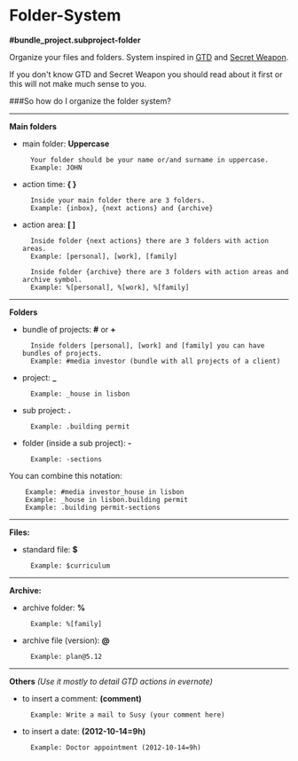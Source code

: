Folder-System
=============
**#bundle_project.subproject-folder**

Organize your files and folders. System inspired in [GTD](http://en.wikipedia.org/wiki/Getting_Things_Done) and [Secret Weapon](http://www.thesecretweapon.org/media/Manifesto/The-Secret-Weapon-Manifesto.pdf).

If you don't know GTD and Secret Weapon you should read about it first or this will not make much sense to you.

###So how do I organize the folder system?

---
**Main folders**

- main folder: **Uppercase**

        Your folder should be your name or/and surname in uppercase.
        Example: JOHN

- action time: **{ }**
    
        Inside your main folder there are 3 folders.
        Example: {inbox}, {next actions} and {archive}
    
- action area: **[ ]** 
    
        Inside folder {next actions} there are 3 folders with action areas.
        Example: [personal], [work], [family]
    
        Inside folder {archive} there are 3 folders with action areas and archive symbol. 
        Example: %[personal], %[work], %[family]
    
---
**Folders**

- bundle of projects: **#** or **+**
    
        Inside folders [personal], [work] and [family] you can have bundles of projects. 
        Example: #media investor (bundle with all projects of a client) 

- project: **_**
    
        Example: _house in lisbon

- sub project: **.**
    
        Example: .building permit

- folder (inside a sub project): **-**
    
        Example: -sections

You can combine this notation:

        Example: #media investor_house in lisbon
        Example: _house in lisbon.building permit
        Example: .building permit-sections

---
**Files:**

- standard file: **$**
    
        Example: $curriculum
    
---
**Archive:**

- archive folder: **%**
    
        Example: %[family]

- archive file (version): **@**
    
        Example: plan@5.12

---    
**Others** *(Use it mostly to detail GTD actions in evernote)*

- to insert a comment: **(comment)**
    
        Example: Write a mail to Susy (your comment here)

- to insert a date: **(2012-10-14=9h)**
    
        Example: Doctor appointment (2012-10-14=9h)